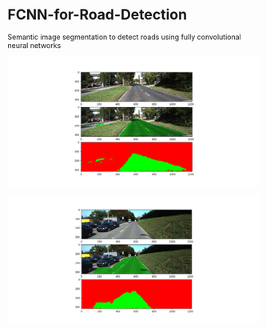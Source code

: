 # FCNN-for-Road-Detection
Semantic image segmentation to detect roads using fully convolutional neural networks

![alt text](https://github.com/cancui/FCNN-for-Road-Detection/blob/master/result_images/result1.png "Logo Title Text 1")


![alt text](https://github.com/cancui/FCNN-for-Road-Detection/blob/master/result_images/result2.png "Logo Title Text 1")
